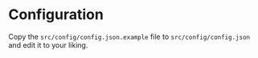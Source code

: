 # Configuration

Copy the `src/config/config.json.example` file to `src/config/config.json` and edit it to your liking.
